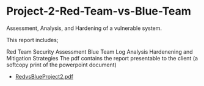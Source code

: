 # Project-2-Red-Team-vs-Blue-Team

Assessment, Analysis, and Hardening of a vulnerable system.

This report includes;

Red Team Security Assessment
Blue Team Log Analysis
Hardenening and Mitigation Strategies
The pdf contains the report presentable to the client (a softcopy print of the powerpoint document)

* [RedvsBlueProject2.pdf](https://https://docs.google.com/presentation/d/1hI4nO7akctnwHXlAM-ma9Et5IwTJemWT/edit#slide=id.p1=https://https://github.com/Alyksandar/Project-2-Red-Team-vs-Blue-Team)
